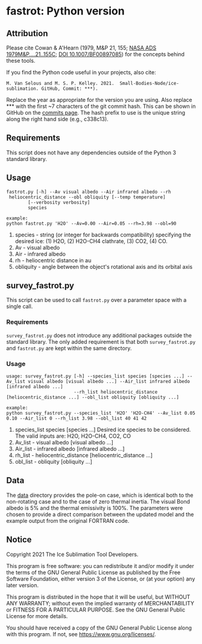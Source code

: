# fastrot: Python version

## Attribution

Please cite Cowan & A'Hearn (1979, M&P 21, 155; [NASA ADS 1979M&P....21..155C](https://ui.adsabs.harvard.edu/abs/1979M%26P....21..155C); [DOI 10.1007/BF00897085](https://dx.doi.org/10.1007/BF00897085)) for the concepts behind these tools.

If you find the Python code useful in your projects, also cite:

    M. Van Selous and M. S. P. Kelley. 2021.  Small-Bodies-Node/ice-sublimation. GitHub, Commit: ***).

Replace the year as appropriate for the version you are using.  Also replace *** with the first ~7 characters of the git commit hash.  This can be shown in GitHub on the [commits page](https://github.com/Small-Bodies-Node/ice-sublimation/commits/main).  The hash prefix to use is the unique string along the right hand side (e.g., c338c13).

## Requirements

This script does not have any dependencies outside of the Python 3 standard library.

## Usage

```
fastrot.py [-h] --Av visual albedo --Air infrared albedo --rh
 heliocentric_distance --obl obliquity [--temp temperature]
        [--verbosity verbosity]
        species

example:
python fastrot.py 'H2O' --Av=0.00 --Air=0.05 --rh=3.98 --obl=90
```

1. species - string (or integer for backwards compatibility) specifying the desired ice: (1) H2O, (2) H2O-CH4 clathrate, (3) CO2, (4) CO.
2. Av - visual albedo
3. Air - infrared albedo
4. rh - heliocentric distance in au
5. obliquity - angle between the object's rotational axis and its orbital axis

## survey_fastrot.py

This script can be used to call `fastrot.py` over a parameter space with a single call.

### Requirements

`survey_fastrot.py` does not introduce any additional packages outside the standard library.
The only added requirement is that both `survey_fastrot.py` and `fastrot.py` are kept within the same directory.

### Usage

```
usage: survey_fastrot.py [-h] --species_list species [species ...] --Av_list visual albedo [visual albedo ...] --Air_list infrared albedo [infrared albedo ...]
                         --rh_list heliocentric_distance [heliocentric_distance ...] --obl_list obliquity [obliquity ...]
                        
example:
python survey_fastrot.py --species_list 'H2O' 'H2O-CH4' --Av_list 0.05 0.10 --Air_list 0 --rh_list 3.98 --obl_list 40 41 42
```

1. species_list species [species ...]
                        Desired ice species to be considered.
                        The valid inputs are: H2O, H2O-CH4, CO2, CO
2. Av_list - visual albedo [visual albedo ...]
3. Air_list - infrared albedo [infrared albedo ...]
4. rh_list - heliocentric_distance [heliocentric_distance ...]
5. obl_list - obliquity [obliquity ...]

## Data

The [data](data/) directory provides the pole-on case, which is identical both to the non-rotating case and to the case of zero thermal inertia. The visual Bond albedo is 5% and the thermal emissivity is 100%. The parameters were chosen to provide a direct comparison between the updated model and the example output from the original FORTRAN code.

## Notice

Copyright 2021 The Ice Sublimation Tool Developers.

This program is free software: you can redistribute it and/or modify it under the terms of the GNU General Public License as published by the Free Software Foundation, either version 3 of the License, or (at your option) any later version.

This program is distributed in the hope that it will be useful, but WITHOUT ANY WARRANTY; without even the implied warranty of MERCHANTABILITY or FITNESS FOR A PARTICULAR PURPOSE. See the GNU General Public License for more details.

You should have received a copy of the GNU General Public License along with this program. If not, see <https://www.gnu.org/licenses/>.
